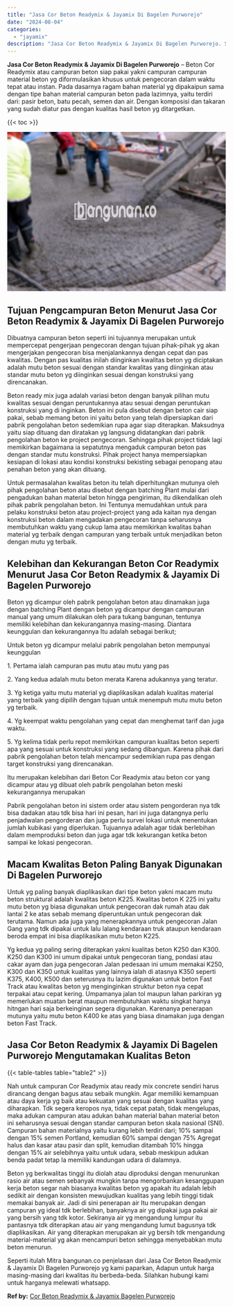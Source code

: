 ```yaml
---
title: "Jasa Cor Beton Readymix & Jayamix Di Bagelen Purworejo"
date: "2024-08-04"
categories: 
  - "jayamix"
description: "Jasa Cor Beton Readymix & Jayamix Di Bagelen Purworejo. Seperti itulah Mitra bangunan.co penjelasan dari Jasa Cor Beton Readymix & Jayamix Di Bagelen Purwore..."
---
```


**Jasa Cor Beton Readymix & Jayamix Di Bagelen Purworejo** – Beton Cor Readymix atau campuran beton siap pakai yakni campuran campuran material beton yg diformulasikan khusus untuk pengecoran dalam waktu tepat atau instan. Pada dasarnya ragam bahan material yg dipakaipun sama dengan tipe bahan material campuran beton pada lazimnya, yaitu terdiri dari: pasir beton, batu pecah, semen dan air. Dengan komposisi dan takaran yang sudah diatur pas dengan kualitas hasil beton yg ditargetkan.

{{< toc >}}

![Jasa Cor Beton Readymix & Jayamix Di Bagelen Purworejo](/images/jasa-cor-readymix-55.png)

## Tujuan Pengcampuran Beton Menurut Jasa Cor Beton Readymix & Jayamix Di Bagelen Purworejo

Dibuatnya campuran beton seperti ini tujuannya merupakan untuk mempercepat pengerjaan pengecoran dengan tujuan pihak-pihak yg akan mengerjakan pengecoran bisa menjalankannya dengan cepat dan pas kwalitas. Dengan pas kualitas inilah diinginkan kwalitas beton yg diciptakan adalah mutu beton sesuai dengan standar kwalitas yang diinginkan atau standar mutu beton yg diinginkan sesuai dengan konstruksi yang direncanakan.

Beton ready mix juga adalah variasi beton dengan banyak pilihan mutu kwalitas sesuai dengan peruntukannya atau sesuai dengan peruntukan konstruksi yang di inginkan. Beton ini pula disebut dengan beton cair siap pakai, sebab memang beton ini yaitu beton yang telah dipersiapkan dari pabrik pengolahan beton sedemikian rupa agar siap diterapkan. Maksudnya yaitu siap dituang dan diratakan yg langsung didatangkan dari pabrik pengolahan beton ke project pengecoran. Sehingga pihak project tidak lagi memikirkan bagaimana ia sepatutnya mengaduk campuran beton pas dengan standar mutu konstruksi. Pihak project hanya mempersiapkan kesiapan di lokasi atau kondisi konstruksi bekisting sebagai penopang atau penahan beton yang akan dituang.

Untuk permasalahan kwalitas beton itu telah diperhitungkan mutunya oleh pihak pengolahan beton atau disebut dengan batching Plant mulai dari pengadukan bahan material beton hingga pengiriman, itu dikendalikan oleh pihak pabrik pengolahan beton. Ini Tentunya memudahkan untuk para pelaku konstruksi beton atau project-project yang ada kaitan nya dengan konstruksi beton dalam mengadakan pengecoran tanpa seharusnya membutuhkan waktu yang cukup lama atau memikirkan kwalitas bahan material yg terbaik dengan campuran yang terbaik untuk menjadikan beton dengan mutu yg terbaik.

## Kelebihan dan Kekurangan Beton Cor Readymix Menurut Jasa Cor Beton Readymix & Jayamix Di Bagelen Purworejo

Beton yg dicampur oleh pabrik pengolahan beton atau dinamakan juga dengan batching Plant dengan beton yg dicampur dengan campuran manual yang umum dilakukan oleh para tukang bangunan, tentunya memiliki kelebihan dan kekurangannya masing-masing. Diantara keunggulan dan kekurangannya Itu adalah sebagai berikut;

Untuk beton yg dicampur melalui pabrik pengolahan beton mempunyai keunggulan

1\. Pertama ialah campuran pas mutu atau mutu yang pas

2\. Yang kedua adalah mutu beton merata Karena adukannya yang teratur.

3\. Yg ketiga yaitu mutu material yg diaplikasikan adalah kualitas material yang terbaik yang dipilih dengan tujuan untuk menempuh mutu mutu beton yg terbaik.

4\. Yg keempat waktu pengolahan yang cepat dan menghemat tarif dan juga waktu.

5\. Yg kelima tidak perlu repot memikirkan campuran kualitas beton seperti apa yang sesuai untuk konstruksi yang sedang dibangun. Karena pihak dari pabrik pengolahan beton telah mencampur sedemikian rupa pas dengan target konstruksi yang direncanakan.

Itu merupakan kelebihan dari Beton Cor Readymix atau beton cor yang dicampur atau yg dibuat oleh pabrik pengolahan beton meski kekurangannya merupakan

Pabrik pengolahan beton ini sistem order atau sistem pengorderan nya tdk bisa dadakan atau tdk bisa hari ini pesan, hari ini juga datangnya perlu penjadwalan pengorderan dan juga perlu survei lokasi untuk menentukan jumlah kubikasi yang diperlukan. Tujuannya adalah agar tidak berlebihan dalam memproduksi beton dan juga agar tdk kekurangan ketika beton sampai ke lokasi pengecoran.

## Macam Kwalitas Beton Paling Banyak Digunakan Di Bagelen Purworejo

Untuk yg paling banyak diaplikasikan dari tipe beton yakni macam mutu beton struktural adalah kwalitas beton K225. Kwalitas beton K 225 ini yaitu mutu beton yg biasa digunakan untuk pengecoran dak rumah atau dak lantai 2 ke atas sebab memang diperuntukan untuk pengecoran dak terutama. Namun ada juga yang menerapkannya untuk pengecoran Jalan Gang yang tdk dipakai untuk lalu lalang kendaraan truk ataupun kendaraan beroda empat ini bisa diaplikasikan mutu beton K225.

Yg kedua yg paling sering diterapkan yakni kualitas beton K250 dan K300. K250 dan K300 ini umum dipakai untuk pengecoran tiang, pondasi atau cakar ayam dan juga pengecoran Jalan pedesaan ini umum memakai K250, K300 dan K350 untuk kualitas yang lainnya ialah di atasnya K350 seperti K375, K400, K500 dan seterusnya itu lazim digunakan untuk beton Fast Track atau kwalitas beton yg menginginkan struktur beton nya cepat terpakai atau cepat kering. Umpamanya jalan tol maupun lahan parkiran yg memerlukan muatan berat maupun membutuhkan waktu singkat hanya hitngan hari saja berkeinginan segera digunakan. Karenanya penerapan mutunya yaitu mutu beton K400 ke atas yang biasa dinamakan juga dengan beton Fast Track.

## Jasa Cor Beton Readymix & Jayamix Di Bagelen Purworejo Mengutamakan Kualitas Beton

{{< table-tables table="table2" >}}

Nah untuk campuran Cor Readymix atau ready mix concrete sendiri harus dirancang dengan bagus atau sebaik mungkin. Agar memiliki kemampuan atau daya kerja yg baik atau kekuatan yang sesuai dengan kualitas yang diharapkan. Tdk segera keropos nya, tidak cepat patah, tidak mengelupas, maka adukan campuran atau adukan bahan material bahan material beton ini seharusnya sesuai dengan standar campuran beton skala nasional (SNI). Campuran bahan materialnya yaitu kurang lebih terdiri dari; 10% sampai dengan 15% semen Portland, kemudian 60% sampai dengan 75% Agregat halus dan kasar atau pasir dan split, kemudian ditambah 10% hingga dengan 15% air selebihnya yaitu untuk udara, sebab meskipun adukan benda padat tetap Ia memiliki kandungan udara di dalamnya.

Beton yg berkwalitas tinggi itu diolah atau diproduksi dengan menurunkan rasio air atau semen sebanyak mungkin tanpa mengorbankan kesanggupan kerja beton segar nah biasanya kwalitas beton yg apakah itu adalah lebih sedikit air dengan konsisten mewujudkan kualitas yang lebih tinggi tidak memakai banyak air. Jadi di sini penerapan air Itu merupakan dengan campuran yg ideal tdk berlebihan, banyaknya air yg dipakai juga pakai air yang bersih yang tdk kotor. Sekiranya air yg mengandung lumpur itu pantasnya tdk diterapkan atau air yang mengandung lumut bagusnya tdk diaplikasikan. Air yang diterapkan merupakan air yg bersih tdk mengandung material-material yg akan mencampuri beton sehingga menyebabkan mutu beton menurun.

Seperti itulah Mitra bangunan.co penjelasan dari Jasa Cor Beton Readymix & Jayamix Di Bagelen Purworejo yg kami paparkan, Adapun untuk harga masing-masing dari kwalitas itu berbeda-beda. Silahkan hubungi kami untuk harganya melewati whatsapp.

**Ref by:** [Cor Beton Readymix & Jayamix Bagelen Purworejo](https://id.wikipedia.org/wiki/Cor)
